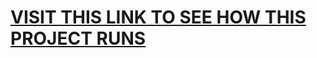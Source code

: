 <h1><a href="https://admin-people-care.rrrgho.com">VISIT THIS LINK TO SEE HOW THIS PROJECT RUNS</a></h1>
